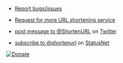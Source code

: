   * [Report bugs/issues](http://code.google.com/p/shortenurl/issues/entry)

  * [Request for more URL shortening service](http://code.google.com/p/shortenurl/issues/entry?template=Request%20for%20more%20service)

  * [post message to @ShortenURL](http://twitter.com/home/?status=%40ShortenURL%20&in_reply_to=ShortenURL) on [Twitter](http://twitter.com/ShortenURL)

  * [subscribe to @shortenurl](http://mozilla.status.net/main/ostatus?nickname=shortenurl) on [StatusNet](http://mozilla.status.net/shortenurl)

<a href='https://addons.mozilla.org/en-US/firefox/addons/contribute/11423?source=external-support&type=suggested' title='Donate via PayPal'><img src='https://www.paypal.com/en_US/i/btn/btn_donate_LG.gif' alt='Donate' /></a>